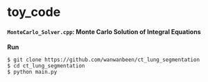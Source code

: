 # toy_code

#### ```MonteCarlo_Solver.cpp```: Monte Carlo Solution of Integral Equations


**Run**
```
$ git clone https://github.com/wanwanbeen/ct_lung_segmentation
$ cd ct_lung_segmentation
$ python main.py
